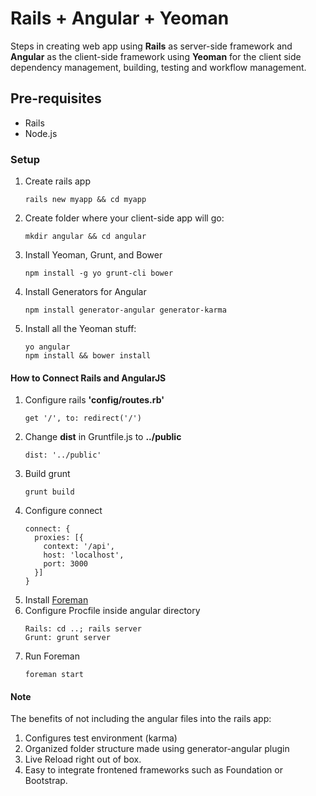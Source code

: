 # Rails + Angular + Yeoman
Steps in creating web app using **Rails** as server-side framework and
**Angular** as the client-side framework using **Yeoman** for the client
side dependency management, building, testing and workflow management.

## Pre-requisites
* Rails
* Node.js

### Setup
1. Create rails app
    ```
    rails new myapp && cd myapp
    ```
2. Create folder where your client-side app will go:
    ```
    mkdir angular && cd angular
    ```
3. Install Yeoman, Grunt, and Bower
    ```
    npm install -g yo grunt-cli bower
    ```
4. Install Generators for Angular
    ```
    npm install generator-angular generator-karma
    ```
5. Install all the Yeoman stuff:
    ```
    yo angular
    npm install && bower install
    ```
#### How to Connect Rails and AngularJS
1. Configure rails **'config/routes.rb'**
    ```
    get '/', to: redirect('/')
    ```
2. Change **dist** in Gruntfile.js to **../public**
    ```
    dist: '../public'
    ```
3. Build grunt
    ```
    grunt build
    ```
4. Configure connect
    ```
    connect: {
      proxies: [{
        context: '/api',
        host: 'localhost',
        port: 3000
      }]
    }
    ```
5. Install [Foreman](https://github.com/ddollar/foreman)
6. Configure Procfile inside angular directory
    ```
    Rails: cd ..; rails server
    Grunt: grunt server
    ```
7. Run Foreman
    ```
    foreman start
    ```
#### Note
The benefits of not including the angular files into the rails app:

1. Configures test environment (karma)
2. Organized folder structure made using generator-angular plugin
3. Live Reload right out of box.
4. Easy to integrate frontened frameworks such as Foundation or
   Bootstrap.
